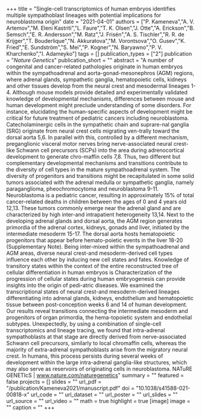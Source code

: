 +++
title = "Single-cell transcriptomics of human embryos identifies multiple sympathoblast lineages with potential implications for neuroblastoma origin"
date = "2021-04-01"
authors = ["P. Kameneva","A. V. Artemov","M. Eleni Kastriti","L. Faure","T. K. Olsen","J. Otte","A. Erickson","B. Semsch","E. R. Andersson","M. Ratz","J. Frisén","A. S. Tischler","R. R. de Krijger","T. Bouderlique","N. Akkuratova","M. Vorontsova","O. Gusev","K. Fried","E. Sundström","S. Mei","P. Kogner","N. Baryawno","P. V. Kharchenko","I. Adameyko"]
tags = []
publication_types = ["2"]
publication = "_Nature Genetics_"
publication_short = ""
abstract = "A number of congenital and cancer-related pathologies originate in human embryos within the sympathoadrenal and aorta-gonad-mesonephros (AGM) regions, where adrenal glands, sympathetic ganglia, hematopoietic cells, kidneys and other tissues develop from the neural crest and mesodermal lineages 1-4. Although mouse models provide detailed and experimentally validated knowledge of developmental mechanisms, differences between mouse and human development might preclude understanding of some disorders. For instance, elucidating the human-specific aspects of development might be critical for future treatment of pediatric cancers including neuroblastoma. Catecholaminergic cells in the sympathetic chain and suprare-nal ganglia (SRG) originate from neural crest cells migrating ven-trally toward the dorsal aorta 5,6. In parallel with this, controlled by a different mechanism, preganglionic visceral motor nerves bring nerve-associated neural crest-like Schwann cell precursors (SCPs) into the area during adrenocortical development to generate chro-maffin cells 7,8. Thus, two different but complementary developmental mechanisms and transitions contribute to the diversity of cell types in the mature sympathoadrenal system. The diversity of progenitors and transitions might be recapitulated in some solid tumors associated with the adrenal medulla or sympathetic ganglia, namely paraganglioma, pheochromocytoma and neuroblastoma 9-11. Neuroblastoma is a pediatric cancer, resulting in approximately 15% of total cancer-related deaths in children between the ages of 0 and 4 years old 12,13. These tumors commonly emerge near the adrenal gland and are characterized by high inter-and intrapatient heterogeneity 13,14. Next to the developing adrenal glands and dorsal aorta, the AGM region generates primordia of the adrenal cortex, kidneys, gonads and liver, initiated by the intermediate mesoderm 15-17. The dorsal aorta hosts hematopoietic progenitors that appear before hemato-poietic events in the liver 18-20 (Supplementary Note). Being inter-mixed within the sympathoadrenal and AGM areas, diverse neural crest-and mesoderm-derived cell types influence each other by inducing new cell states and fates. Knowledge of transitory states within the context of the entire reconstructed tree of cellular differentiation in human embryos is Characterization of the progression of cellular states during human embryogenesis can provide insights into the origin of pedi-atric diseases. We examined the transcriptional states of neural crest-and mesoderm-derived lineages differentiating into adrenal glands, kidneys, endothelium and hematopoietic tissue between post-conception weeks 6 and 14 of human development. Our results reveal transitions connecting the intermediate mesoderm and progenitors of organ primordia, the hema-topoietic system and endothelial subtypes. Unexpectedly, by using a combination of single-cell transcriptomics and lineage tracing, we found that intra-adrenal sympathoblasts at that stage are directly derived from nerve-associated Schwann cell precursors, similarly to local chromaffin cells, whereas the majority of extra-adrenal sympathoblasts arise from the migratory neural crest. In humans, this process persists during several weeks of development within the large intra-adrenal ganglia-like structures, which may also serve as reservoirs of originating cells in neuroblastoma. NATuRE GENETIcS | www.nature.com/naturegenetics"
summary = ""
featured = false
projects = []
slides = ""
url_pdf = "/publication/Kameneva2021/manuscript.pdf"
doi = "10.1038/s41588-021-00818-x"
url_code = ""
url_dataset = ""
url_poster = ""
url_slides = ""
url_source = ""
url_video = ""
math = true
highlight = true
[image]
image = ""
caption = ""
+++

